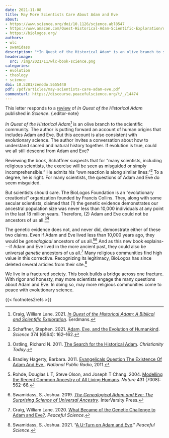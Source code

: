 ```yaml
---
date: 2021-11-08
title: May More Scientists Care About Adam and Eve
about:
- https://www.science.org/doi/10.1126/science.abl8547
- https://www.amazon.com/Quest-Historical-Adam-Scientific-Exploration/dp/080287911X
- https://biologos.org/
authors:
- wlc
- swamidass
description: "*In Quest of the Historical Adam* is an olive branch to scientists, putting forward an account of human origins that is consistent with evolution."
headerimage:
  src: /img/2021/11/wlc-book-science.png
categories:
- evolution
- theology
- science
doi: 10.5281/zenodo.5655440
pdf: /pdf/articles/may-scientists-care-adam-eve.pdf
commenturl: https://discourse.peacefulscience.org/t/_/14474
---
```


This letter responds to a [review]( https://www.science.org/doi/10.1126/science.abl8547) of _In Quest of the Historical Adam_  published in *Science*. 
{.editor-note}

_In Quest of the Historical Adam_[^1] is an olive branch to the scientific community. The author is putting forward an account of human origins that includes Adam and Eve. But this account is also consistent with evolutionary science. The author invites a conversation about how to understand sacred and natural history together. If evolution is true, could we all still descend from Adam and Eve?

Reviewing the book, Schaffner suspects that for “many scientists, including religious scientists, the exercise will be seen as misguided or simply incomprehensible.” He admits his “own reaction is along similar lines.”[^2] To a degree, he is right. For many scientists, the questions of Adam and Eve do seem misguided.

But scientists should care. The BioLogos Foundation is an “evolutionary creationist” organization founded by Francis Collins. They, along with some secular scientists, claimed that (1) the genetic evidence demonstrates our ancestral population size was never less than 10,000 individuals at any point in the last 18 million years. Therefore, (2) Adam and Eve could not be ancestors of us all.[^3a]<span role="comma"></span>[^3b]

The genetic evidence does not, and never did, demonstrate either of these two claims. Even if Adam and Eve lived less than 10,000 years ago, they would be _genealogical_ ancestors of us all.[^4a]<span role="comma"></span>[^4b] And as this new book explains---if Adam and Eve lived in the more ancient past, they could also be universal _genetic_ ancestors of us all.[^5] Many religious communities find high value in this corrective. Recognizing its legitimacy, BioLogos has since deleted several articles from their site.[^6]
 
We live in a fractured society. This book builds a bridge across one fracture. With rigor and honesty, may more scientists engage the many questions about Adam and Eve. In doing so, may more religious communities come to peace with evolutionary science.

 


[^3a]: Ostling, Richard N. 2011. [The Search for the Historical Adam](https://www.christianitytoday.com/ct/2011/june/historicaladam.html). _Christianity Today_. 

[^3b]: Bradley Hagerty, Barbara. 2011. [Evangelicals Question The Existence Of Adam And Eve.](https://www.npr.org/2011/08/09/138957812/evangelicals-question-the-existence-of-adam-and-eve). _National Public Radio_, 2011. 

[^1]: Craig, William Lane. 2021. [_In Quest of the Historical Adam: A Biblical and Scientific Exploration_](https://www.amazon.com/Quest-Historical-Adam-Scientific-Exploration/dp/080287911X/). Eerdmans.

[^5]: Craig, William Lane. 2020. [What Became of the Genetic Challenge to Adam and Eve?](/articles/wlc-genetic-challenge/). _Peaceful Science_.

[^4a]:  Rohde, Douglas L T, Steve Olson, and Joseph T Chang. 2004. [Modelling the Recent Common Ancestry of All Living Humans](https://doi.org/10.1038/nature02842). _Nature_ 431 (7008): 562–66.

[^4b]:  Swamidass, S. Joshua. 2019. [_The Genealogical Adam and Eve: The Surprising Science of Universal Ancestry_](https://www.amazon.com/Genealogical-Adam-Eve-Surprising-Universal/dp/151400383/). InterVarsity Press.


[^2]:  Schaffner, Stephen. 2021. [Adam, Eve, and the Evolution of Humankind](https://doi.org/10.1126/science.abl8547). _Science_ 374 (6564): 162–162.



[^6]: Swamidass, S. Joshua. 2021. “[A U-Turn on Adam and Eve](/articles/biologos-uturn-adam-eve-position/).” _Peaceful Science_. 

{{< footnotes2refs >}}
